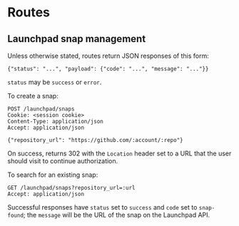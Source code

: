 # Routes

## Launchpad snap management

Unless otherwise stated, routes return JSON responses of this form:

    {"status": "...", "payload": {"code": "...", "message": "..."}}

`status` may be `success` or `error`.

To create a snap:

    POST /launchpad/snaps
    Cookie: <session cookie>
    Content-Type: application/json
    Accept: application/json

    {"repository_url": "https://github.com/:account/:repo"}

On success, returns 302 with the `Location` header set to a URL that the
user should visit to continue authorization.

To search for an existing snap:

    GET /launchpad/snaps?repository_url=:url
    Accept: application/json

Successful responses have `status` set to `success` and `code` set to
`snap-found`; the `message` will be the URL of the snap on the Launchpad
API.
